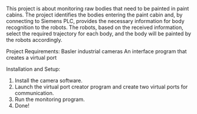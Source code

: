 This project is about monitoring raw bodies that need to be painted in paint cabins.
The project identifies the bodies entering the paint cabin and, by connecting to Siemens PLC, provides the necessary information for body recognition to the robots.
The robots, based on the received information, select the required trajectory for each body, and the body will be painted by the robots accordingly.

Project Requirements:
Basler industrial cameras
An interface program that creates a virtual port

Installation and Setup:
1. Install the camera software.
2. Launch the virtual port creator program and create two virtual ports for communication.
3. Run the monitoring program.
4. Done!
